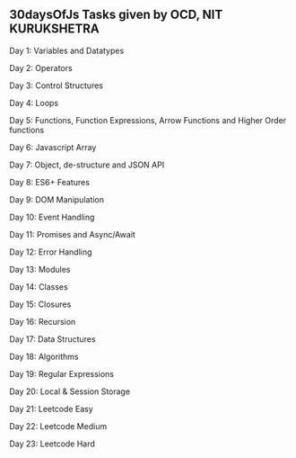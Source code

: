 30daysOfJs
Tasks given by OCD, NIT KURUKSHETRA
-----------------------------------
Day 1: Variables and Datatypes

Day 2: Operators   

Day 3: Control Structures   

Day 4: Loops

Day 5: Functions, Function Expressions, Arrow Functions and Higher Order functions

Day 6: Javascript Array

Day 7: Object, de-structure and JSON API

Day 8: ES6+ Features

Day 9: DOM Manipulation

Day 10: Event Handling

Day 11: Promises and Async/Await

Day 12: Error Handling 

Day 13: Modules

Day 14: Classes

Day 15: Closures

Day 16: Recursion 

Day 17: Data Structures 

Day 18: Algorithms

Day 19: Regular Expressions

Day 20: Local & Session Storage 

Day 21: Leetcode Easy

Day 22: Leetcode Medium

Day 23: Leetcode Hard
